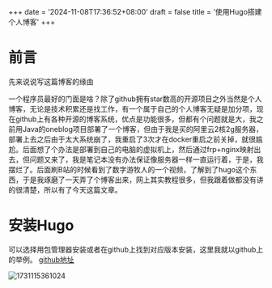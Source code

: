 +++
date = '2024-11-08T17:36:52+08:00'
draft = false
title = '使用Hugo搭建个人博客'
+++

# 前言

先来说说写这篇博客的缘由

一个程序员最好的门面是啥？除了github拥有star数高的开源项目之外当然是个人博客，无论是技术积累还是找工作，有一个属于自己的个人博客无疑是加分项，现在github上有各种开源的博客系统，优点是功能很多，但都有个问题就是大，我之前用Java的oneblog项目部署了一个博客，但由于我是买的阿里云2核2g服务器，部署上去之后由于太大系统崩了，我重启了3次才在docker重启之前关掉，就很尴尬。后面想了个办法是部署到自己的电脑的虚拟机上，然后通过frp+nginx映射出去，但问题又来了，我是笔记本没有办法保证像服务器一样一直运行着，于是，我摆烂了。后面刷B站的时候看到了数字游牧人的一个视频，了解到了hugo这个东西，于是我琢磨了一天弄了个博客出来，网上其实教程很多，但我跟着做都没有讲的很清楚，所以有了今天这篇文章。

# 安装Hugo

可以选择用包管理器安装或者在github上找到对应版本安装，这里我就以github上的举例。
[github地址](https://github.com/gohugoio/hugo/releases)

![1731115361024](/images/article/1731114762985.png)
